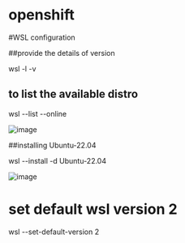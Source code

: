 # openshift

#WSL configuration

##provide the details of version

wsl -l -v

## to list the available distro

wsl --list --online 

![image](https://github.com/user-attachments/assets/9b118edb-6476-4a6c-9f33-9d5674f83886)

##installing Ubuntu-22.04

wsl --install -d Ubuntu-22.04

![image](https://github.com/user-attachments/assets/9ff507a5-7e5c-4a68-addc-8d78c96473bd)

# set default wsl version 2 
wsl --set-default-version 2
